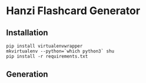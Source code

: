 # Hanzi Flashcard Generator

## Installation

```
pip install virtualenvwrapper
mkvirtualenv --python=`which python3` shu
pip install -r requirements.txt
```

## Generation
